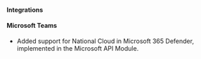 #### Integrations

#### Microsoft Teams

- Added support for National Cloud in Microsoft 365 Defender, implemented in the Microsoft API Module.